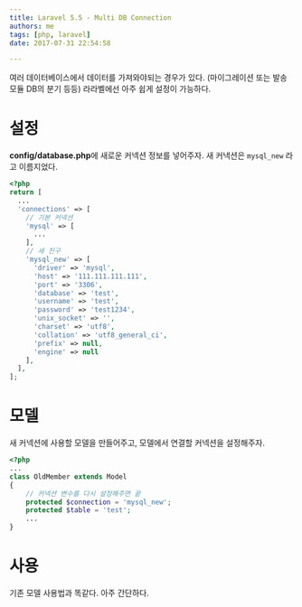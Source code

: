 ```yaml
---
title: Laravel 5.5 - Multi DB Connection
authors: me
tags: [php, laravel]
date: 2017-07-31 22:54:58

---
```


여러 데이터베이스에서 데이터를 가져와야되는 경우가 있다. (마이그레이션 또는 발송 모듈 DB의 분기 등등)
라라벨에선 아주 쉽게 설정이 가능하다.

# 설정

**config/database.php**에 새로운 커넥션 정보를 넣어주자.
새 커낵션은 `mysql_new` 라고 이름지었다.

```php config/database.php
<?php
return [
  ...
  'connections' => [
    // 기본 커넥션
    'mysql' => [
      ...
    ],
    // 새 친구
    'mysql_new' => [
      'driver' => 'mysql',
      'host' => '111.111.111.111',
      'port' => '3306',
      'database' => 'test',
      'username' => 'test',
      'password' => 'test1234',
      'unix_socket' => '',
      'charset' => 'utf8',
      'collation' => 'utf8_general_ci',
      'prefix' => null,
      'engine' => null
    ],
  ],
];
```

# 모델

새 커넥션에 사용할 모델을 만들어주고, 모델에서 연결할 커넥션을 설정해주자.

```php model.php
<?php
...
class OldMember extends Model
{
    // 커넥션 변수를 다시 설정해주면 끝
    protected $connection = 'mysql_new';
    protected $table = 'test';
    ...
}
```

# 사용

기존 모델 사용법과 똑같다. 아주 간단하다.
